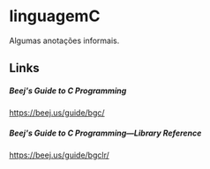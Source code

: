 # linguagemC
Algumas anotações informais.

## Links
##### Beej's Guide to C Programming
https://beej.us/guide/bgc/
##### Beej's Guide to C Programming—Library Reference
https://beej.us/guide/bgclr/

